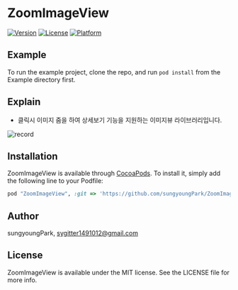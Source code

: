 # ZoomImageView

[![Version](https://img.shields.io/cocoapods/v/ZoomImageView.svg?style=flat)](https://cocoapods.org/pods/ZoomImageView)
[![License](https://img.shields.io/cocoapods/l/ZoomImageView.svg?style=flat)](https://cocoapods.org/pods/ZoomImageView)
[![Platform](https://img.shields.io/cocoapods/p/ZoomImageView.svg?style=flat)](https://cocoapods.org/pods/ZoomImageView)

## Example

To run the example project, clone the repo, and run `pod install` from the Example directory first.

## Explain
- 클릭시 이미지 줌을 하여 상세보기 기능을 지원하는 이미지뷰 라이브러리입니다.

![record](https://github.com/sungyoungPark/ZoomImageView/assets/55025822/eb871c7b-680d-4bbd-9554-ef66c0e48ca0)

## Installation

ZoomImageView is available through [CocoaPods](https://cocoapods.org). To install
it, simply add the following line to your Podfile:

```ruby
pod "ZoomImageView", :git => 'https://github.com/sungyoungPark/ZoomImageView.git', :tag => '0.1.0'

```

## Author

sungyoungPark, sygitter1491012@gmail.com

## License

ZoomImageView is available under the MIT license. See the LICENSE file for more info.
